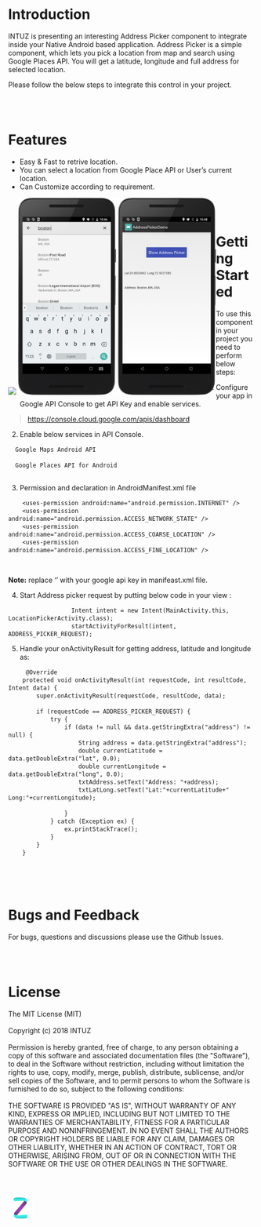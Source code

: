<h1>Introduction</h1>
INTUZ is presenting an interesting  Address Picker component to integrate inside your Native Android based application. 
Address Picker is a simple component, which lets you pick a location from map and search using Google Places API. 
You will get a latitude, longitude and full address for selected location.

Please follow the below steps to integrate this control in your project.

<br/><br/>
<h1>Features</h1>

- Easy & Fast to retrive location.
- You can select a location from Google Place API or User’s current location.
- Can Customize according to requirement.

<div style="float:left">
<img src="Screenshots/Screen1.jpg" width="200">
<img src="Screenshots/Screen2.png" width="200">
<img src="Screenshots/Screen3.png" width="200">
</div>


<br/><br/>
<h1>Getting Started</h1>

To use this component in your project you need to perform below steps:

1) Configure your app in  Google API Console  to get API Key and enable services.

> https://console.cloud.google.com/apis/dashboard

2) Enable below services in API Console.

```
  Google Maps Android API
  
  Google Places API for Android
  
```

3) Permission and declaration in AndroidManifest.xml file

```
    <uses-permission android:name="android.permission.INTERNET" />
    <uses-permission android:name="android.permission.ACCESS_NETWORK_STATE" />
    <uses-permission android:name="android.permission.ACCESS_COARSE_LOCATION" />
    <uses-permission android:name="android.permission.ACCESS_FINE_LOCATION" />
```

<br/>
<p><b>Note:</b> replace ‘<Your-Google-API-Key>’ with your google api key in manifeast.xml file.</p>

4) Start Address picker request by putting below code in your view :

```
                  Intent intent = new Intent(MainActivity.this, LocationPickerActivity.class);
                  startActivityForResult(intent, ADDRESS_PICKER_REQUEST);

```

5) Handle your onActivityResult for getting address, latitude and longitude as:

```
     @Override
    protected void onActivityResult(int requestCode, int resultCode, Intent data) {
        super.onActivityResult(requestCode, resultCode, data);

        if (requestCode == ADDRESS_PICKER_REQUEST) {
            try {
                if (data != null && data.getStringExtra("address") != null) {
                    String address = data.getStringExtra("address");
                    double currentLatitude = data.getDoubleExtra("lat", 0.0);
                    double currentLongitude = data.getDoubleExtra("long", 0.0);
                    txtAddress.setText("Address: "+address);
                    txtLatLong.setText("Lat:"+currentLatitude+"  Long:"+currentLongitude);

                }
            } catch (Exception ex) {
                ex.printStackTrace();
            }
        }
    }
    
```

<br/><br/>
<h1>Bugs and Feedback</h1>
For bugs, questions and discussions please use the Github Issues.

<br/><br/>
<h1>License</h1>
The MIT License (MIT)
<br/><br/>
Copyright (c) 2018 INTUZ
<br/><br/>
Permission is hereby granted, free of charge, to any person obtaining a copy of this software and associated documentation files (the "Software"), to deal in the Software without restriction, including without limitation the rights to use, copy, modify, merge, publish, distribute, sublicense, and/or sell copies of the Software, and to permit persons to whom the Software is furnished to do so, subject to the following conditions: 
<br/><br/>
THE SOFTWARE IS PROVIDED "AS IS", WITHOUT WARRANTY OF ANY KIND, EXPRESS OR IMPLIED, INCLUDING BUT NOT LIMITED TO THE WARRANTIES OF MERCHANTABILITY, FITNESS FOR A PARTICULAR PURPOSE AND NONINFRINGEMENT. IN NO EVENT SHALL THE AUTHORS OR COPYRIGHT HOLDERS BE LIABLE FOR ANY CLAIM, DAMAGES OR OTHER LIABILITY, WHETHER IN AN ACTION OF CONTRACT, TORT OR OTHERWISE, ARISING FROM, OUT OF OR IN CONNECTION WITH THE SOFTWARE OR THE USE OR OTHER DEALINGS IN THE SOFTWARE.

<br/>
<br/>
<h1></h1>
<a href="https://www.intuz.com/" target="_blank"><img src="Screenshots/logo.jpg"></a>


